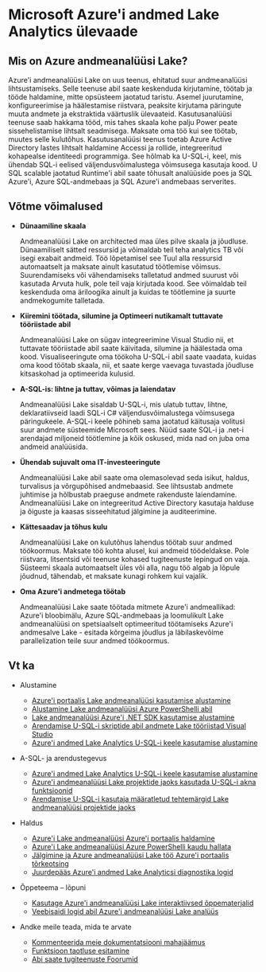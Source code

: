 <properties 
   pageTitle="Ülevaade Microsoft Azure'i andmed Lake Analytics | Azure'i" 
   description="Andmeanalüüsi Lake on Azure Big Data arvutus teenus, mis võimaldab kasutada andmete teie äri abil ülevaateid, mis on saadud andmete pilves, kus sõltumata ning selle suurust. Andmeanalüüsi Lake võimaldab see lihtsaim, kõige scalable ja odavaimal viisil. " 
   services="data-lake-analytics" 
   documentationCenter="" 
   authors="edmacauley" 
   manager="jhubbard" 
   editor="cgronlun"/>
 
<tags
   ms.service="data-lake-analytics"
   ms.devlang="na"
   ms.topic="get-started-article"
   ms.tgt_pltfrm="na"
   ms.workload="big-data" 
   ms.date="05/16/2016"
   ms.author="edmaca"/>

# <a name="overview-of-microsoft-azure-data-lake-analytics"></a>Microsoft Azure'i andmed Lake Analytics ülevaade

## <a name="what-is-azure-data-lake-analytics"></a>Mis on Azure andmeanalüüsi Lake?

Azure'i andmeanalüüsi Lake on uus teenus, ehitatud suur andmeanalüüsi lihtsustamiseks. Selle teenuse abil saate keskenduda kirjutamine, töötab ja tööde haldamine, mitte opsüsteem jaotatud taristu. Asemel juurutamine, konfigureerimise ja häälestamise riistvara, peaksite kirjutama päringute muuta andmete ja ekstraktida väärtuslik ülevaateid. Kasutusanalüüsi teenuse saab hakkama tööd, mis tahes skaala kohe palju Power peate sissehelistamise lihtsalt seadmisega. Maksate oma töö kui see töötab, muutes selle kulutõhus. Kasutusanalüüsi teenus toetab Azure Active Directory lastes lihtsalt haldamine Accessi ja rollide, integreeritud kohapealse identiteedi programmiga. See hõlmab ka U-SQL-i, keel, mis ühendab SQL-i eelised väljendusvõimalustega võimsusega kasutaja kood. U SQL scalable jaotatud Runtime'i abil saate tõhusalt analüüside poes ja SQL Azure'i, Azure SQL-andmebaas ja SQL Azure'i andmebaas serverites.


## <a name="key-capabilities"></a>Võtme võimalused

- **Dünaamiline skaala** 

    Andmeanalüüsi Lake on architected maa üles pilve skaala ja jõudluse.  Dünaamiliselt sätted ressursid ja võimaldab teil teha analytics TB või isegi exabait andmeid. Töö lõpetamisel see Tuul alla ressursid automaatselt ja maksate ainult kasutatud töötlemise võimsus. Suurendamiseks või vähendamiseks talletatud andmed suurust või kasutada Arvuta hulk, pole teil vaja kirjutada kood. See võimaldab teil keskenduda oma äriloogika ainult ja kuidas te töötlemine ja suurte andmekogumite talletada. 

- **Kiiremini töötada, silumine ja Optimeeri nutikamalt tuttavate tööriistade abil**

    Andmeanalüüsi Lake on sügav integreerimine Visual Studio nii, et tuttavate tööriistade abil saate käivitada, silumine ja häälestada oma kood. Visualiseeringute oma töökoha U-SQL-i abil saate vaadata, kuidas oma kood töötab skaala, nii, et saate kerge vaevaga tuvastada jõudluse kitsaskohad ja optimeerida kulusid. 

- **A-SQL-is: lihtne ja tuttav, võimas ja laiendatav**

    Andmeanalüüsi Lake sisaldab U-SQL-i, mis ulatub tuttav, lihtne, deklaratiivseid laadi SQL-i C# väljendusvõimalustega võimsusega päringukeele. A-SQL-i keele põhineb sama jaotatud käitusaja volitusi suur andmete süsteemide Microsoft sees. Nüüd saate SQL-i ja .net-i arendajad miljoneid töötlemine ja kõik oskused, mida nad on juba oma andmeid analüüsida.

- **Ühendab sujuvalt oma IT-investeeringute**

    Andmeanalüüsi Lake abil saate oma olemasolevad seda isikut, haldus, turvalisus ja võrgupõhised andmebaasid. See lihtsustab andmete juhtimise ja hõlbustab praeguse andmete rakenduste laiendamine. Andmeanalüüsi Lake on integreeritud Active Directory kasutaja halduse ja õiguste ja kaasas sisseehitatud jälgimine ja auditeerimine.

- **Kättesaadav ja tõhus kulu**

    Andmeanalüüsi Lake on kulutõhus lahendus töötab suur andmed töökoormus. Maksate töö kohta alusel, kui andmeid töödeldakse. Pole riistvara, litsentsid või teenuse kohased tugiteenuste lepingud on vaja. Süsteemi skaala automaatselt üles või alla, nagu töö algab ja lõpule jõudnud, tähendab, et maksate kunagi rohkem kui vajalik. 

- **Oma Azure'i andmetega töötab**

    Andmeanalüüsi Lake saate töötada mitmete Azure'i andmeallikad: Azure'i bloobimälu, Azure SQL-andmebaas ja loomulikult Lake andmeanalüüsi on spetsiaalselt optimeeritud töötamiseks Azure'i andmesalve Lake - esitada kõrgeima jõudlus ja läbilaskevõime parallelization teile suur andmed töökoormus.

## <a name="see-also"></a>Vt ka

- Alustamine
    - [Azure'i portaalis Lake andmeanalüüsi kasutamise alustamine](data-lake-analytics-get-started-portal.md)
    - [Alustamine Lake andmeanalüüsi Azure PowerShelli abil](data-lake-analytics-get-started-powershell.md)
    - [Lake andmeanalüüsi Azure'i .NET SDK kasutamise alustamine](data-lake-analytics-get-started-net-sdk.md)
    - [Arendamise U-SQL-i skriptide abil andmete Lake tööriistad Visual Studio](data-lake-analytics-data-lake-tools-get-started.md)
    - [Azure'i andmed Lake Analytics U-SQL-i keele kasutamise alustamine](data-lake-analytics-u-sql-get-started.md)
    
- A-SQL- ja arendustegevus
    - [Azure'i andmed Lake Analytics U-SQL-i keele kasutamise alustamine](data-lake-analytics-u-sql-get-started.md)
    - [Azure'i andmeanalüüsi Lake projektide jaoks kasutada U-SQL-i akna funktsioonid](data-lake-analytics-use-window-functions.md)
    - [Arendamise U-SQL-i kasutaja määratletud tehtemärgid Lake andmeanalüüsi projektide jaoks](data-lake-analytics-u-sql-develop-user-defined-operators.md)
    
- Haldus
    - [Azure'i Lake andmeanalüüsi Azure'i portaalis haldamine](data-lake-analytics-manage-use-portal.md)
    - [Azure'i Lake andmeanalüüsi Azure PowerShelli kaudu hallata](data-lake-analytics-manage-use-powershell.md)
    - [Jälgimine ja Azure andmeanalüüsi Lake töö Azure'i portaalis tõrkeotsing](data-lake-analytics-monitor-and-troubleshoot-jobs-tutorial.md)
    - [Juurdepääs Azure'i andmed Lake Analyticsi diagnostika logid](data-lake-analytics-diagnostic-logs.md)

- Õppeteema – lõpuni
    - [Kasutage Azure'i andmeanalüüsi Lake interaktiivsed õppematerjalid](data-lake-analytics-use-interactive-tutorials.md)
    - [Veebisaidi logid abil Azure'i andmeanalüüsi Lake analüüs](data-lake-analytics-analyze-weblogs.md)

- Andke meile teada, mida te arvate
    - [Kommenteerida meie dokumentatsiooni mahajäämus](data-lake-analytics-documentation-backlog.md)
    - [Funktsioon taotluse esitamine](http://aka.ms/adlafeedback)
    - [Abi saate tugiteenuste Foorumid](http://aka.ms/adlaforums)


